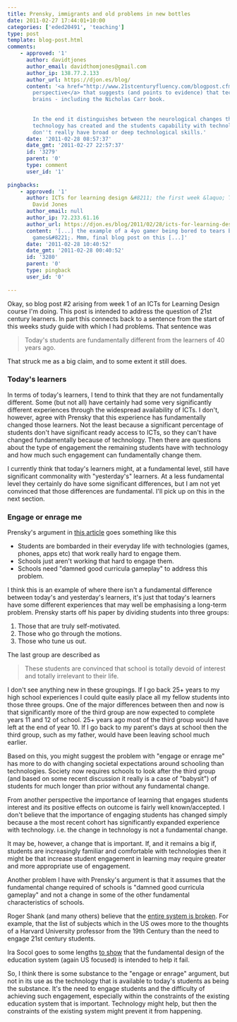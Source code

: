 ```yaml
---
title: Prensky, immigrants and old problems in new bottles
date: 2011-02-27 17:44:01+10:00
categories: ['eded20491', 'teaching']
type: post
template: blog-post.html
comments:
    - approved: '1'
      author: davidtjones
      author_email: davidthomjones@gmail.com
      author_ip: 138.77.2.133
      author_url: https://djon.es/blog/
      content: '<a href="http://www.21stcenturyfluency.com/blogpost.cfm?blogID=1746" rel="nofollow">Another
        perspective</a> that suggests (and points to evidence) that technology is changing
        brains - including the Nicholas Carr book.
    
    
        In the end it distinguishes between the neurological changes that exposure to
        technology has created and the students capability with technologies. i.e. they
        don''t really have broad or deep technological skills.'
      date: '2011-02-28 08:57:37'
      date_gmt: '2011-02-27 22:57:37'
      id: '3279'
      parent: '0'
      type: comment
      user_id: '1'
    
pingbacks:
    - approved: '1'
      author: ICTs for learning design &#8211; the first week &laquo; The Weblog of (a)
        David Jones
      author_email: null
      author_ip: 72.233.61.16
      author_url: https://djon.es/blog/2011/02/28/icts-for-learning-design-the-first-week/
      content: '[...] the example of a 4yo gamer being bored to tears by &#8220;learning
        games&#8221;. Mmm, final blog post on this [...]'
      date: '2011-02-28 10:40:52'
      date_gmt: '2011-02-28 00:40:52'
      id: '3280'
      parent: '0'
      type: pingback
      user_id: '0'
    
---
```

Okay, so blog post #2 arising from week 1 of an ICTs for Learning Design course I'm doing. This post is intended to address the question of 21st century learners. In part this connects back to a sentence from the start of this weeks study guide with which I had problems. That sentence was

> Today's students are fundamentally different from the learners of 40 years ago.

That struck me as a big claim, and to some extent it still does.

### Today's learners

In terms of today's learners, I tend to think that they are not fundamentally different. Some (but not all) have certainly had some very significantly different experiences through the widespread availability of ICTs. I don't, however, agree with Prensky that this experience has fundamentally changed those learners. Not the least because a significant percentage of students don't have significant ready access to ICTs, so they can't have changed fundamentally because of technology. Then there are questions about the type of engagement the remaining students have with technology and how much such engagement can fundamentally change them.

I currently think that today's learners might, at a fundamental level, still have significant commonality with "yesterday's" learners. At a less fundamental level they certainly do have some significant differences, but I am not yet convinced that those differences are fundamental. I'll pick up on this in the next section.

### Engage or enrage me

Prensky's argument in [this article](http://net.educause.edu/ir/library/pdf/erm0553.pdf) goes something like this

- Students are bombarded in their everyday life with technologies (games, phones, apps etc) that work really hard to engage them.
- Schools just aren't working that hard to engage them.
- Schools need "damned good curricula gameplay" to address this problem.

I think this is an example of where there isn't a fundamental difference between today's and yesterday's learners, it's just that today's learners have some different experiences that may well be emphasising a long-term problem. Prensky starts off his paper by dividing students into three groups:

1. Those that are truly self-motivated.
2. Those who go through the motions.
3. Those who tune us out.

The last group are described as

> These students are convinced that school is totally devoid of interest and totally irrelevant to their life.

I don't see anything new in these groupings. If I go back 25+ years to my high school experiences I could quite easily place all my fellow students into those three groups. One of the major differences between then and now is that significantly more of the third group are now expected to complete years 11 and 12 of school. 25+ years ago most of the third group would have left at the end of year 10. If I go back to my parent's days at school then the third group, such as my father, would have been leaving school much earlier.

Based on this, you might suggest the problem with "engage or enrage me" has more to do with changing societal expectations around schooling than technologies. Society now requires schools to look after the third group (and based on some recent discussion it really is a case of "babysit") of students for much longer than prior without any fundamental change.

From another perspective the importance of learning that engages students interest and its positive effects on outcome is fairly well known/accepted. I don't believe that the importance of engaging students has changed simply because a the most recent cohort has significantly expanded experience with technology. i.e. the change in technology is not a fundamental change.

It may be, however, a change that is important. If, and it remains a big if, students are increasingly familiar and comfortable with technologies then it might be that increase student engagement in learning may require greater and more appropriate use of engagement.

Another problem I have with Prensky's argument is that it assumes that the fundamental change required of schools is "damned good curricula gameplay" and not a change in some of the other fundamental characteristics of schools.

Roger Shank (and many others) believe that the [entire system is broken](http://www.rogerschank.com/education.html). For example, that the list of subjects which in the US owes more to the thoughts of a Harvard University professor from the 19th Century than the need to engage 21st century students.

Ira Socol goes to some lengths [to show](http://speedchange.blogspot.com/2010/09/designed-to-fail-education-in-america.html) that the fundamental design of the education system (again US focused) is intended to help it fail.

So, I think there is some substance to the "engage or enrage" argument, but not in its use as the technology that is available to today's students as being the substance. It's the need to engage students and the difficulty of achieving such engagement, especially within the constraints of the existing education system that is important. Technology might help, but then the constraints of the existing system might prevent it from happening.